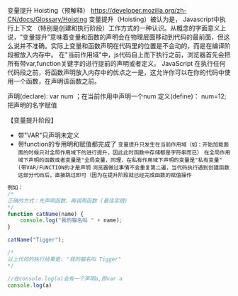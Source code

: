 变量提升 Hoisting（预解释）
https://developer.mozilla.org/zh-CN/docs/Glossary/Hoisting
变量提升（Hoisting）被认为是， Javascript中执行上下文 （特别是创建和执行阶段）工作方式的一种认识。从概念的字面意义上说，“变量提升”意味着变量和函数的声明会在物理层面移动到代码的最前面，但这么说并不准确。实际上变量和函数声明在代码里的位置是不会动的，而是在编译阶段被放入内存中。
在"当前作用域"中，js代码自上而下执行之前，浏览器首先会把所有带var,function关键字的进行提前的声明或者定义。
JavaScript 在执行任何代码段之前，将函数声明放入内存中的优点之一是，这允许你可以在你的代码中使用一个函数，在声明该函数之前。

声明(declare): var num ；在当前作用中声明一个num
定义(define)： num=12; 把声明的名字赋值

【变量提升阶段】
- 带"VAR"只声明未定义
- 带function的专用明和赋值都完成了
`变量提升只发生在当前作用域（如：开始加载面面的时候只对全局作用域下的进行提升，因此此时函数中存储都是字符串而已）`
`在全局作用域下声明的函数或者变量是"全局变量，同理，在私有作用域下声明的变量是"私有变量"(带VAR/FUNCTION的才是声明`
`浏览器做过事情不会重复第二遍，当代码执行遇到创建函数这部分代码后，直接跳过即可（因为在提升阶段就已经完成函数的赋值操作`

```javascript
例如：
/*
正确的方式：先声明函数，再调用函数 (最佳实践)
*/
function catName(name) {
    console.log("我的猫名叫 " + name);
}

catName("Tigger");

/*
以上代码的执行结果是: "我的猫名叫 Tigger"
*/
```

```javascript
//在console.log(a)会有一个声明a,即var a
console.log(a)
```


